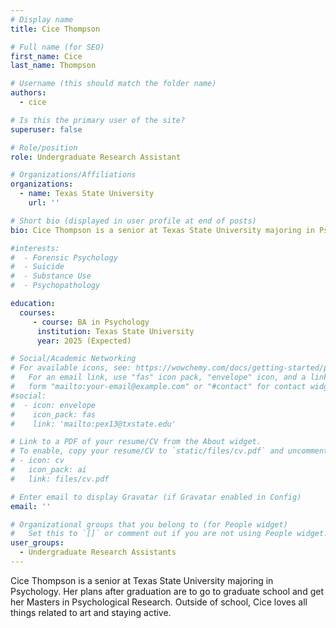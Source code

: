 ```yaml
---
# Display name
title: Cice Thompson

# Full name (for SEO)
first_name: Cice
last_name: Thompson

# Username (this should match the folder name)
authors:
  - cice

# Is this the primary user of the site?
superuser: false

# Role/position
role: Undergraduate Research Assistant

# Organizations/Affiliations
organizations:
  - name: Texas State University
    url: ''

# Short bio (displayed in user profile at end of posts)
bio: Cice Thompson is a senior at Texas State University majoring in Psychology.

#interests:
#  - Forensic Psychology
#  - Suicide
#  - Substance Use
#  - Psychopathology

education:
  courses:
     - course: BA in Psychology
      institution: Texas State University
      year: 2025 (Expected)

# Social/Academic Networking
# For available icons, see: https://wowchemy.com/docs/getting-started/page-builder/#icons
#   For an email link, use "fas" icon pack, "envelope" icon, and a link in the
#   form "mailto:your-email@example.com" or "#contact" for contact widget.
#social:
#  - icon: envelope
#    icon_pack: fas
#    link: 'mailto:pex13@txstate.edu'

# Link to a PDF of your resume/CV from the About widget.
# To enable, copy your resume/CV to `static/files/cv.pdf` and uncomment the lines below.
# - icon: cv
#   icon_pack: ai
#   link: files/cv.pdf

# Enter email to display Gravatar (if Gravatar enabled in Config)
email: ''

# Organizational groups that you belong to (for People widget)
#   Set this to `[]` or comment out if you are not using People widget.
user_groups:
  - Undergraduate Research Assistants
---
```


Cice Thompson is a senior at Texas State University majoring in Psychology. Her plans after graduation are to go to graduate school and get her Masters in Psychological Research. Outside of school, Cice loves all things related to art and staying active.